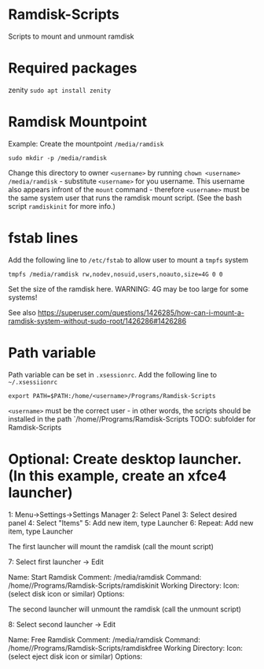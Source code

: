 # Ramdisk-Scripts
Scripts to mount and unmount ramdisk

# Required packages
zenity `sudo apt install zenity`

# Ramdisk Mountpoint
Example: Create the mountpoint `/media/ramdisk`
```
sudo mkdir -p /media/ramdisk
```
Change this directory to owner `<username>` by running `chown <username> /media/ramdisk` - substitute `<username>` for you username. This username also appears infront of the `mount` command - therefore `<username>` must be the same system user that runs the ramdisk mount script. (See the bash script `ramdiskinit` for more info.)

# fstab lines
Add the following line to `/etc/fstab` to allow user to mount a `tmpfs` system
```
tmpfs /media/ramdisk rw,nodev,nosuid,users,noauto,size=4G 0 0
```
Set the size of the ramdisk here. WARNING: 4G may be too large for some systems!

See also https://superuser.com/questions/1426285/how-can-i-mount-a-ramdisk-system-without-sudo-root/1426286#1426286

# Path variable
Path variable can be set in `.xsessionrc`. Add the following line to `~/.xsessiionrc`

```
export PATH=$PATH:/home/<username>/Programs/Ramdisk-Scripts
```
`<username>` must be the correct user - in other words, the scripts should be installed in the path `/home/<username>/Programs/Ramdisk-Scripts
TODO: subfolder for Ramdisk-Scripts

# Optional: Create desktop launcher. (In this example, create an xfce4 launcher)
1: Menu->Settings->Settings Manager
2: Select Panel
3: Select desired panel
4: Select "Items"
5: Add new item, type Launcher
6: Repeat: Add new item, type Launcher

The first launcher will mount the ramdisk (call the mount script)

7: Select first launcher -> Edit

Name: Start Ramdisk
Comment: /media/ramdisk
Command: /home/<username>/Programs/Ramdisk-Scripts/ramdiskinit
Working Directory:
Icon: (select disk icon or similar)
Options:

The second launcher will unmount the ramdisk (call the unmount script)

8: Select second launcher -> Edit

Name: Free Ramdisk
Comment: /media/ramdisk
Command: /home/<username>/Programs/Ramdisk-Scripts/ramdiskfree
Working Directory:
Icon: (select eject disk icon or similar)
Options:


